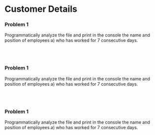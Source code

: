# Customer Details
<div>
  <h3>Problem 1</h3>
  <p>Programmatically analyze the file and print in the console the name and position of employees 
      a) who has worked for 7 consecutive days.</p>
</div>
<br></br>
<div>
  <h3>Problem 1</h3>
  <p>Programmatically analyze the file and print in the console the name and position of employees 
      a) who has worked for 7 consecutive days.</p>
</div>
<br></br>
<div>
  <h3>Problem 1</h3>
  <p>Programmatically analyze the file and print in the console the name and position of employees 
      a) who has worked for 7 consecutive days.</p>
</div>
